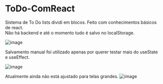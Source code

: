 # ToDo-ComReact

Sistema de To Do lists dividi em blocos. Feito com conhecimentos básicos de react.\
Não há backend e até o momento tudo é salvo no localStorage.

![image](https://user-images.githubusercontent.com/87040048/139862667-47a161ee-b5d5-41b7-9837-466050ec7078.png)

Salvamento manual foi utilizado apenas por querer testar mais do useState e useEffect.

![image](https://user-images.githubusercontent.com/87040048/139862704-fd8acb65-6ff5-4521-ab3f-eb5c2e5008e1.png)

Atualmente ainda não está ajustado para telas grandes.
![image](https://user-images.githubusercontent.com/87040048/139862566-0dab793f-0313-4562-94a6-d55b1b62c35b.png)
